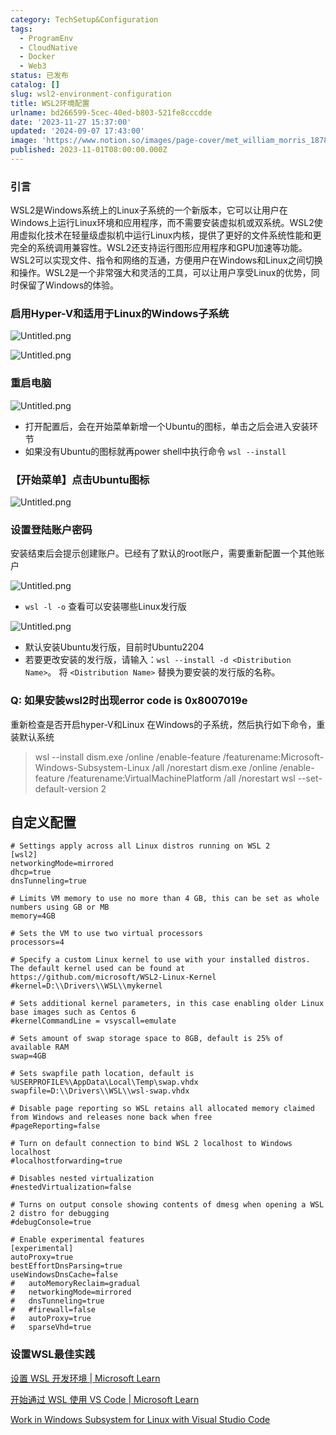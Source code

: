 ```yaml
---
category: TechSetup&Configuration
tags:
  - ProgramEnv
  - CloudNative
  - Docker
  - Web3
status: 已发布
catalog: []
slug: wsl2-environment-configuration
title: WSL2环境配置
urlname: bd266599-5cec-40ed-b803-521fe8cccdde
date: '2023-11-27 15:37:00'
updated: '2024-09-07 17:43:00'
image: 'https://www.notion.so/images/page-cover/met_william_morris_1878.jpg'
published: 2023-11-01T08:00:00.000Z
---
```


### 引言


WSL2是Windows系统上的Linux子系统的一个新版本，它可以让用户在Windows上运行Linux环境和应用程序，而不需要安装虚拟机或双系统。WSL2使用虚拟化技术在轻量级虚拟机中运行Linux内核，提供了更好的文件系统性能和更完全的系统调用兼容性。WSL2还支持运行图形应用程序和GPU加速等功能。WSL2可以实现文件、指令和网络的互通，方便用户在Windows和Linux之间切换和操作。WSL2是一个非常强大和灵活的工具，可以让用户享受Linux的优势，同时保留了Windows的体验。


### 启用Hyper-V和适用于Linux的Windows子系统


![Untitled.png](https://prod-files-secure.s3.us-west-2.amazonaws.com/5d24fe63-e567-4804-86f9-9fdc62e13082/62efe4d1-37d6-4606-a7b8-34dcd63ff38a/Untitled.png?X-Amz-Algorithm=AWS4-HMAC-SHA256&X-Amz-Content-Sha256=UNSIGNED-PAYLOAD&X-Amz-Credential=ASIAZI2LB466WQFZ6TZY%2F20250213%2Fus-west-2%2Fs3%2Faws4_request&X-Amz-Date=20250213T213317Z&X-Amz-Expires=3600&X-Amz-Security-Token=IQoJb3JpZ2luX2VjEPX%2F%2F%2F%2F%2F%2F%2F%2F%2F%2FwEaCXVzLXdlc3QtMiJGMEQCIA1zPR8SJAgdiL14k9AlnVCVLOkzZIOMMjgjl140nZ0bAiATe2aKna4PM31WrW4daxSOSbBLd0AY9PP5wAJSDLblPir%2FAwgeEAAaDDYzNzQyMzE4MzgwNSIM3QaP4rx2Q8Fa%2B%2FgIKtwDjnlo5Urn4A151SD8Fw9u1xI%2BT44O4fA1AQ4QDgPTSJVHROTADBAxtp6quIxUukl%2B%2FKIyoLWsp%2FhS2HjztwcSxlcv8UOWLClEdgwvyeS%2BslXjhbj41gNYuMonMVzkCJ11pDoJiPHLKjc3PHhib6oU1O4Q8pFrvRskCJWRgHEM909huFbNsxHi60cpeUUJjIL1fyxUg933XlOuxVw2%2BVTXijl7RnO5UCPrD1J7z1xEr6mj1EXk2LsytSQ88kBQ0klnK9BrTESHJdq2ux2BnMDE7o1rLAWEfKz%2FApAzdYl%2FxuNVkoP0tmsP29lg5x4XWPtz%2BpIRaATyptGNNKkhqCt7wfdqskOD98TlYQPxkgT8gfsTR1pmm8abPZXT%2F4IOaYzDxlZ4%2BQ%2FvNjpibUtC5kxbNDYga932%2FFCHj3f61Jg5UDIzqQdEc8TQc5jIwNi38SsKaNulgU62JstsqT9T726McuE0boLTtpFKfkbuPhZkmc%2BU60auYZCE%2BXAHuXhnS0RmVQhBqL87QlNQhbvSdN0EhvhG%2Fv9ebfyOJvhZvcRGTk5kEa6%2F926FJpKomOZHwJ6YnZDi9di%2FdXrWPMLZtFOt2iNyju4O7Pncfmwqy4sreW%2FwmGHAg3HBHv1%2F4QUwz6q5vQY6pgFEAqOn0nlae7%2FkBji2e%2FRex7YlouIEXpE5AesZyLkf%2BQiF%2F6WH9tyelrEMzTYLyfFVLAaJebbqXPOgEOavVa4v%2BJTrgWMSk3ZwU424Gq3k1PBr29GRFeYMnPqw80q6V1PabLOc0cqBvkc9t5X64YUWK%2BwSG7UoumMcplwBMM1EViPiu0%2BkvKc87mrg9jSf50Ha7l0RzmeRFocwfD%2BGDYoYQjfUG%2F%2Fy&X-Amz-Signature=6f3fb4b8474719928b2555739dff607094e6dc3a31ab0867358b58a2d3bd135c&X-Amz-SignedHeaders=host&x-id=GetObject)


![Untitled.png](https://prod-files-secure.s3.us-west-2.amazonaws.com/5d24fe63-e567-4804-86f9-9fdc62e13082/74866fe6-9ce5-4055-94c5-4900f6f5ff8b/Untitled.png?X-Amz-Algorithm=AWS4-HMAC-SHA256&X-Amz-Content-Sha256=UNSIGNED-PAYLOAD&X-Amz-Credential=ASIAZI2LB466WQFZ6TZY%2F20250213%2Fus-west-2%2Fs3%2Faws4_request&X-Amz-Date=20250213T213317Z&X-Amz-Expires=3600&X-Amz-Security-Token=IQoJb3JpZ2luX2VjEPX%2F%2F%2F%2F%2F%2F%2F%2F%2F%2FwEaCXVzLXdlc3QtMiJGMEQCIA1zPR8SJAgdiL14k9AlnVCVLOkzZIOMMjgjl140nZ0bAiATe2aKna4PM31WrW4daxSOSbBLd0AY9PP5wAJSDLblPir%2FAwgeEAAaDDYzNzQyMzE4MzgwNSIM3QaP4rx2Q8Fa%2B%2FgIKtwDjnlo5Urn4A151SD8Fw9u1xI%2BT44O4fA1AQ4QDgPTSJVHROTADBAxtp6quIxUukl%2B%2FKIyoLWsp%2FhS2HjztwcSxlcv8UOWLClEdgwvyeS%2BslXjhbj41gNYuMonMVzkCJ11pDoJiPHLKjc3PHhib6oU1O4Q8pFrvRskCJWRgHEM909huFbNsxHi60cpeUUJjIL1fyxUg933XlOuxVw2%2BVTXijl7RnO5UCPrD1J7z1xEr6mj1EXk2LsytSQ88kBQ0klnK9BrTESHJdq2ux2BnMDE7o1rLAWEfKz%2FApAzdYl%2FxuNVkoP0tmsP29lg5x4XWPtz%2BpIRaATyptGNNKkhqCt7wfdqskOD98TlYQPxkgT8gfsTR1pmm8abPZXT%2F4IOaYzDxlZ4%2BQ%2FvNjpibUtC5kxbNDYga932%2FFCHj3f61Jg5UDIzqQdEc8TQc5jIwNi38SsKaNulgU62JstsqT9T726McuE0boLTtpFKfkbuPhZkmc%2BU60auYZCE%2BXAHuXhnS0RmVQhBqL87QlNQhbvSdN0EhvhG%2Fv9ebfyOJvhZvcRGTk5kEa6%2F926FJpKomOZHwJ6YnZDi9di%2FdXrWPMLZtFOt2iNyju4O7Pncfmwqy4sreW%2FwmGHAg3HBHv1%2F4QUwz6q5vQY6pgFEAqOn0nlae7%2FkBji2e%2FRex7YlouIEXpE5AesZyLkf%2BQiF%2F6WH9tyelrEMzTYLyfFVLAaJebbqXPOgEOavVa4v%2BJTrgWMSk3ZwU424Gq3k1PBr29GRFeYMnPqw80q6V1PabLOc0cqBvkc9t5X64YUWK%2BwSG7UoumMcplwBMM1EViPiu0%2BkvKc87mrg9jSf50Ha7l0RzmeRFocwfD%2BGDYoYQjfUG%2F%2Fy&X-Amz-Signature=5c7d0ee6832ba9fc4cd5fea854a6b71971356bbf475c1ec4e090d7ab6a2af8cf&X-Amz-SignedHeaders=host&x-id=GetObject)


### 重启电脑


![Untitled.png](https://prod-files-secure.s3.us-west-2.amazonaws.com/5d24fe63-e567-4804-86f9-9fdc62e13082/ed8ca255-2fda-4c1b-9b1a-f1896300e8e7/Untitled.png?X-Amz-Algorithm=AWS4-HMAC-SHA256&X-Amz-Content-Sha256=UNSIGNED-PAYLOAD&X-Amz-Credential=ASIAZI2LB466WQFZ6TZY%2F20250213%2Fus-west-2%2Fs3%2Faws4_request&X-Amz-Date=20250213T213317Z&X-Amz-Expires=3600&X-Amz-Security-Token=IQoJb3JpZ2luX2VjEPX%2F%2F%2F%2F%2F%2F%2F%2F%2F%2FwEaCXVzLXdlc3QtMiJGMEQCIA1zPR8SJAgdiL14k9AlnVCVLOkzZIOMMjgjl140nZ0bAiATe2aKna4PM31WrW4daxSOSbBLd0AY9PP5wAJSDLblPir%2FAwgeEAAaDDYzNzQyMzE4MzgwNSIM3QaP4rx2Q8Fa%2B%2FgIKtwDjnlo5Urn4A151SD8Fw9u1xI%2BT44O4fA1AQ4QDgPTSJVHROTADBAxtp6quIxUukl%2B%2FKIyoLWsp%2FhS2HjztwcSxlcv8UOWLClEdgwvyeS%2BslXjhbj41gNYuMonMVzkCJ11pDoJiPHLKjc3PHhib6oU1O4Q8pFrvRskCJWRgHEM909huFbNsxHi60cpeUUJjIL1fyxUg933XlOuxVw2%2BVTXijl7RnO5UCPrD1J7z1xEr6mj1EXk2LsytSQ88kBQ0klnK9BrTESHJdq2ux2BnMDE7o1rLAWEfKz%2FApAzdYl%2FxuNVkoP0tmsP29lg5x4XWPtz%2BpIRaATyptGNNKkhqCt7wfdqskOD98TlYQPxkgT8gfsTR1pmm8abPZXT%2F4IOaYzDxlZ4%2BQ%2FvNjpibUtC5kxbNDYga932%2FFCHj3f61Jg5UDIzqQdEc8TQc5jIwNi38SsKaNulgU62JstsqT9T726McuE0boLTtpFKfkbuPhZkmc%2BU60auYZCE%2BXAHuXhnS0RmVQhBqL87QlNQhbvSdN0EhvhG%2Fv9ebfyOJvhZvcRGTk5kEa6%2F926FJpKomOZHwJ6YnZDi9di%2FdXrWPMLZtFOt2iNyju4O7Pncfmwqy4sreW%2FwmGHAg3HBHv1%2F4QUwz6q5vQY6pgFEAqOn0nlae7%2FkBji2e%2FRex7YlouIEXpE5AesZyLkf%2BQiF%2F6WH9tyelrEMzTYLyfFVLAaJebbqXPOgEOavVa4v%2BJTrgWMSk3ZwU424Gq3k1PBr29GRFeYMnPqw80q6V1PabLOc0cqBvkc9t5X64YUWK%2BwSG7UoumMcplwBMM1EViPiu0%2BkvKc87mrg9jSf50Ha7l0RzmeRFocwfD%2BGDYoYQjfUG%2F%2Fy&X-Amz-Signature=938b2eb62e349043852ba802cbaab0663457f716d5d45a656886be204bb18278&X-Amz-SignedHeaders=host&x-id=GetObject)

- 打开配置后，会在开始菜单新增一个Ubuntu的图标，单击之后会进入安装环节
- 如果没有Ubuntu的图标就再power shell中执行命令 `wsl --install`

### 【开始菜单】点击Ubuntu图标


![Untitled.png](https://prod-files-secure.s3.us-west-2.amazonaws.com/5d24fe63-e567-4804-86f9-9fdc62e13082/d7415a12-f453-43fe-a604-a208d85638a3/Untitled.png?X-Amz-Algorithm=AWS4-HMAC-SHA256&X-Amz-Content-Sha256=UNSIGNED-PAYLOAD&X-Amz-Credential=ASIAZI2LB466WQFZ6TZY%2F20250213%2Fus-west-2%2Fs3%2Faws4_request&X-Amz-Date=20250213T213317Z&X-Amz-Expires=3600&X-Amz-Security-Token=IQoJb3JpZ2luX2VjEPX%2F%2F%2F%2F%2F%2F%2F%2F%2F%2FwEaCXVzLXdlc3QtMiJGMEQCIA1zPR8SJAgdiL14k9AlnVCVLOkzZIOMMjgjl140nZ0bAiATe2aKna4PM31WrW4daxSOSbBLd0AY9PP5wAJSDLblPir%2FAwgeEAAaDDYzNzQyMzE4MzgwNSIM3QaP4rx2Q8Fa%2B%2FgIKtwDjnlo5Urn4A151SD8Fw9u1xI%2BT44O4fA1AQ4QDgPTSJVHROTADBAxtp6quIxUukl%2B%2FKIyoLWsp%2FhS2HjztwcSxlcv8UOWLClEdgwvyeS%2BslXjhbj41gNYuMonMVzkCJ11pDoJiPHLKjc3PHhib6oU1O4Q8pFrvRskCJWRgHEM909huFbNsxHi60cpeUUJjIL1fyxUg933XlOuxVw2%2BVTXijl7RnO5UCPrD1J7z1xEr6mj1EXk2LsytSQ88kBQ0klnK9BrTESHJdq2ux2BnMDE7o1rLAWEfKz%2FApAzdYl%2FxuNVkoP0tmsP29lg5x4XWPtz%2BpIRaATyptGNNKkhqCt7wfdqskOD98TlYQPxkgT8gfsTR1pmm8abPZXT%2F4IOaYzDxlZ4%2BQ%2FvNjpibUtC5kxbNDYga932%2FFCHj3f61Jg5UDIzqQdEc8TQc5jIwNi38SsKaNulgU62JstsqT9T726McuE0boLTtpFKfkbuPhZkmc%2BU60auYZCE%2BXAHuXhnS0RmVQhBqL87QlNQhbvSdN0EhvhG%2Fv9ebfyOJvhZvcRGTk5kEa6%2F926FJpKomOZHwJ6YnZDi9di%2FdXrWPMLZtFOt2iNyju4O7Pncfmwqy4sreW%2FwmGHAg3HBHv1%2F4QUwz6q5vQY6pgFEAqOn0nlae7%2FkBji2e%2FRex7YlouIEXpE5AesZyLkf%2BQiF%2F6WH9tyelrEMzTYLyfFVLAaJebbqXPOgEOavVa4v%2BJTrgWMSk3ZwU424Gq3k1PBr29GRFeYMnPqw80q6V1PabLOc0cqBvkc9t5X64YUWK%2BwSG7UoumMcplwBMM1EViPiu0%2BkvKc87mrg9jSf50Ha7l0RzmeRFocwfD%2BGDYoYQjfUG%2F%2Fy&X-Amz-Signature=1ceaf5e7a391877f96e6fdf20f3aeafd64dc08b343371df1f9efb100f510751a&X-Amz-SignedHeaders=host&x-id=GetObject)


### 设置登陆账户密码


安装结束后会提示创建账户。已经有了默认的root账户，需要重新配置一个其他账户


![Untitled.png](https://prod-files-secure.s3.us-west-2.amazonaws.com/5d24fe63-e567-4804-86f9-9fdc62e13082/bb38a6ce-031e-4122-9787-de509d2240bf/Untitled.png?X-Amz-Algorithm=AWS4-HMAC-SHA256&X-Amz-Content-Sha256=UNSIGNED-PAYLOAD&X-Amz-Credential=ASIAZI2LB466WQFZ6TZY%2F20250213%2Fus-west-2%2Fs3%2Faws4_request&X-Amz-Date=20250213T213317Z&X-Amz-Expires=3600&X-Amz-Security-Token=IQoJb3JpZ2luX2VjEPX%2F%2F%2F%2F%2F%2F%2F%2F%2F%2FwEaCXVzLXdlc3QtMiJGMEQCIA1zPR8SJAgdiL14k9AlnVCVLOkzZIOMMjgjl140nZ0bAiATe2aKna4PM31WrW4daxSOSbBLd0AY9PP5wAJSDLblPir%2FAwgeEAAaDDYzNzQyMzE4MzgwNSIM3QaP4rx2Q8Fa%2B%2FgIKtwDjnlo5Urn4A151SD8Fw9u1xI%2BT44O4fA1AQ4QDgPTSJVHROTADBAxtp6quIxUukl%2B%2FKIyoLWsp%2FhS2HjztwcSxlcv8UOWLClEdgwvyeS%2BslXjhbj41gNYuMonMVzkCJ11pDoJiPHLKjc3PHhib6oU1O4Q8pFrvRskCJWRgHEM909huFbNsxHi60cpeUUJjIL1fyxUg933XlOuxVw2%2BVTXijl7RnO5UCPrD1J7z1xEr6mj1EXk2LsytSQ88kBQ0klnK9BrTESHJdq2ux2BnMDE7o1rLAWEfKz%2FApAzdYl%2FxuNVkoP0tmsP29lg5x4XWPtz%2BpIRaATyptGNNKkhqCt7wfdqskOD98TlYQPxkgT8gfsTR1pmm8abPZXT%2F4IOaYzDxlZ4%2BQ%2FvNjpibUtC5kxbNDYga932%2FFCHj3f61Jg5UDIzqQdEc8TQc5jIwNi38SsKaNulgU62JstsqT9T726McuE0boLTtpFKfkbuPhZkmc%2BU60auYZCE%2BXAHuXhnS0RmVQhBqL87QlNQhbvSdN0EhvhG%2Fv9ebfyOJvhZvcRGTk5kEa6%2F926FJpKomOZHwJ6YnZDi9di%2FdXrWPMLZtFOt2iNyju4O7Pncfmwqy4sreW%2FwmGHAg3HBHv1%2F4QUwz6q5vQY6pgFEAqOn0nlae7%2FkBji2e%2FRex7YlouIEXpE5AesZyLkf%2BQiF%2F6WH9tyelrEMzTYLyfFVLAaJebbqXPOgEOavVa4v%2BJTrgWMSk3ZwU424Gq3k1PBr29GRFeYMnPqw80q6V1PabLOc0cqBvkc9t5X64YUWK%2BwSG7UoumMcplwBMM1EViPiu0%2BkvKc87mrg9jSf50Ha7l0RzmeRFocwfD%2BGDYoYQjfUG%2F%2Fy&X-Amz-Signature=65d70b38973c2174f50891a8d3205b0cf8e025a86c2a08baf6207df7f357c4f0&X-Amz-SignedHeaders=host&x-id=GetObject)

- `wsl -l -o` 查看可以安装哪些Linux发行版

![Untitled.png](https://prod-files-secure.s3.us-west-2.amazonaws.com/5d24fe63-e567-4804-86f9-9fdc62e13082/4b4e5e2f-4e13-4651-8884-559a62c38137/Untitled.png?X-Amz-Algorithm=AWS4-HMAC-SHA256&X-Amz-Content-Sha256=UNSIGNED-PAYLOAD&X-Amz-Credential=ASIAZI2LB466WQFZ6TZY%2F20250213%2Fus-west-2%2Fs3%2Faws4_request&X-Amz-Date=20250213T213317Z&X-Amz-Expires=3600&X-Amz-Security-Token=IQoJb3JpZ2luX2VjEPX%2F%2F%2F%2F%2F%2F%2F%2F%2F%2FwEaCXVzLXdlc3QtMiJGMEQCIA1zPR8SJAgdiL14k9AlnVCVLOkzZIOMMjgjl140nZ0bAiATe2aKna4PM31WrW4daxSOSbBLd0AY9PP5wAJSDLblPir%2FAwgeEAAaDDYzNzQyMzE4MzgwNSIM3QaP4rx2Q8Fa%2B%2FgIKtwDjnlo5Urn4A151SD8Fw9u1xI%2BT44O4fA1AQ4QDgPTSJVHROTADBAxtp6quIxUukl%2B%2FKIyoLWsp%2FhS2HjztwcSxlcv8UOWLClEdgwvyeS%2BslXjhbj41gNYuMonMVzkCJ11pDoJiPHLKjc3PHhib6oU1O4Q8pFrvRskCJWRgHEM909huFbNsxHi60cpeUUJjIL1fyxUg933XlOuxVw2%2BVTXijl7RnO5UCPrD1J7z1xEr6mj1EXk2LsytSQ88kBQ0klnK9BrTESHJdq2ux2BnMDE7o1rLAWEfKz%2FApAzdYl%2FxuNVkoP0tmsP29lg5x4XWPtz%2BpIRaATyptGNNKkhqCt7wfdqskOD98TlYQPxkgT8gfsTR1pmm8abPZXT%2F4IOaYzDxlZ4%2BQ%2FvNjpibUtC5kxbNDYga932%2FFCHj3f61Jg5UDIzqQdEc8TQc5jIwNi38SsKaNulgU62JstsqT9T726McuE0boLTtpFKfkbuPhZkmc%2BU60auYZCE%2BXAHuXhnS0RmVQhBqL87QlNQhbvSdN0EhvhG%2Fv9ebfyOJvhZvcRGTk5kEa6%2F926FJpKomOZHwJ6YnZDi9di%2FdXrWPMLZtFOt2iNyju4O7Pncfmwqy4sreW%2FwmGHAg3HBHv1%2F4QUwz6q5vQY6pgFEAqOn0nlae7%2FkBji2e%2FRex7YlouIEXpE5AesZyLkf%2BQiF%2F6WH9tyelrEMzTYLyfFVLAaJebbqXPOgEOavVa4v%2BJTrgWMSk3ZwU424Gq3k1PBr29GRFeYMnPqw80q6V1PabLOc0cqBvkc9t5X64YUWK%2BwSG7UoumMcplwBMM1EViPiu0%2BkvKc87mrg9jSf50Ha7l0RzmeRFocwfD%2BGDYoYQjfUG%2F%2Fy&X-Amz-Signature=d26a2f7fad634b4becdb9236f9249dd6cc53b93805c0cdad553b740fbbc43275&X-Amz-SignedHeaders=host&x-id=GetObject)

- 默认安装Ubuntu发行版，目前时Ubuntu2204
- 若要更改安装的发行版，请输入：`wsl --install -d <Distribution Name>`。 将 `<Distribution Name>` 替换为要安装的发行版的名称。

### Q: 如果安装wsl2时出现error code is 0x8007019e


重新检查是否开启hyper-V和Linux 在Windows的子系统，然后执行如下命令，重装默认系统

> wsl --install
> dism.exe /online /enable-feature /featurename:Microsoft-Windows-Subsystem-Linux /all /norestart
> dism.exe /online /enable-feature /featurename:VirtualMachinePlatform /all /norestart
> wsl --set-default-version 2

## 自定义配置


```shell
# Settings apply across all Linux distros running on WSL 2
[wsl2]
networkingMode=mirrored
dhcp=true
dnsTunneling=true

# Limits VM memory to use no more than 4 GB, this can be set as whole numbers using GB or MB
memory=4GB 

# Sets the VM to use two virtual processors
processors=4

# Specify a custom Linux kernel to use with your installed distros. The default kernel used can be found at https://github.com/microsoft/WSL2-Linux-Kernel
#kernel=D:\\Drivers\\WSL\\mykernel

# Sets additional kernel parameters, in this case enabling older Linux base images such as Centos 6
#kernelCommandLine = vsyscall=emulate

# Sets amount of swap storage space to 8GB, default is 25% of available RAM
swap=4GB

# Sets swapfile path location, default is %USERPROFILE%\AppData\Local\Temp\swap.vhdx
swapfile=D:\\Drivers\\WSL\\wsl-swap.vhdx

# Disable page reporting so WSL retains all allocated memory claimed from Windows and releases none back when free
#pageReporting=false

# Turn on default connection to bind WSL 2 localhost to Windows localhost
#localhostforwarding=true

# Disables nested virtualization
#nestedVirtualization=false

# Turns on output console showing contents of dmesg when opening a WSL 2 distro for debugging
#debugConsole=true

# Enable experimental features
[experimental]
autoProxy=true
bestEffortDnsParsing=true
useWindowsDnsCache=false
#   autoMemoryReclaim=gradual
#   networkingMode=mirrored
#   dnsTunneling=true
#   #firewall=false
#   autoProxy=true
#   sparseVhd=true
```


### 设置WSL最佳实践


[设置 WSL 开发环境 | Microsoft Learn](https://learn.microsoft.com/zh-cn/windows/wsl/setup/environment#set-up-your-linux-username-and-password)


[开始通过 WSL 使用 VS Code | Microsoft Learn](https://learn.microsoft.com/zh-cn/windows/wsl/tutorials/wsl-vscode)


[Work in Windows Subsystem for Linux with Visual Studio Code](https://code.visualstudio.com/docs/remote/wsl-tutorial)

